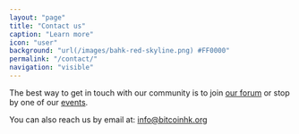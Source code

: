 ```yaml
---
layout: "page"
title: "Contact us"
caption: "Learn more"
icon: "user"
background: "url(/images/bahk-red-skyline.png) #FF0000"
permalink: "/contact/"
navigation: "visible"
---
```


The best way to get in touch with our community is to join [our forum][3] or stop by one of our [events][1].

You can also reach us by email at: [info@bitcoinhk.org][2]

[1]: /meetups
[2]: mailto:info@bitcoinhk.org
[3]: https://discuss.bitcoinhk.org
